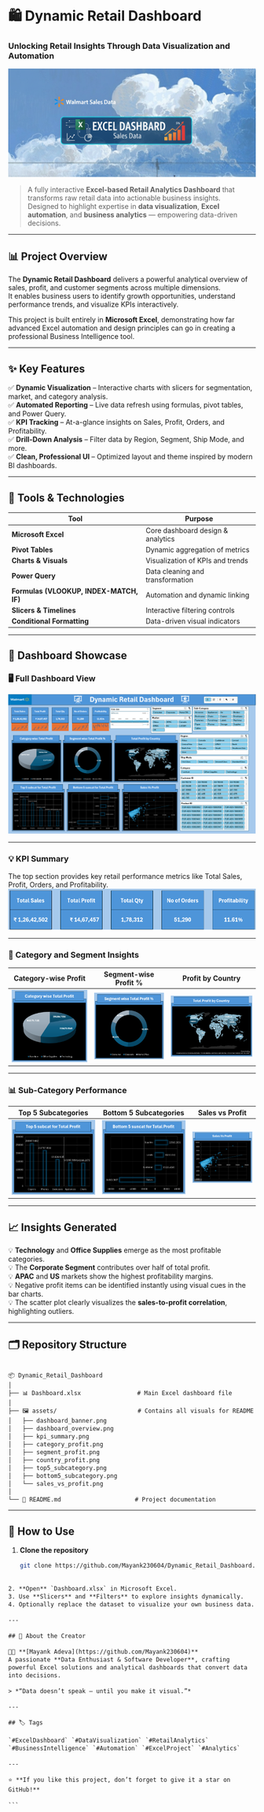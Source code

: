 # 🛍️ Dynamic Retail Dashboard  
### Unlocking Retail Insights Through Data Visualization and Automation  

![Dashboard Banner](assets/dashboard_banner.png)

> A fully interactive **Excel-based Retail Analytics Dashboard** that transforms raw retail data into actionable business insights.  
> Designed to highlight expertise in **data visualization**, **Excel automation**, and **business analytics** — empowering data-driven decisions.

---

## 📊 Project Overview  

The **Dynamic Retail Dashboard** delivers a powerful analytical overview of sales, profit, and customer segments across multiple dimensions.  
It enables business users to identify growth opportunities, understand performance trends, and visualize KPIs interactively.

This project is built entirely in **Microsoft Excel**, demonstrating how far advanced Excel automation and design principles can go in creating a professional Business Intelligence tool.

---

## ✨ Key Features  

✅ **Dynamic Visualization** – Interactive charts with slicers for segmentation, market, and category analysis.  
✅ **Automated Reporting** – Live data refresh using formulas, pivot tables, and Power Query.  
✅ **KPI Tracking** – At-a-glance insights on Sales, Profit, Orders, and Profitability.  
✅ **Drill-Down Analysis** – Filter data by Region, Segment, Ship Mode, and more.  
✅ **Clean, Professional UI** – Optimized layout and theme inspired by modern BI dashboards.  

---

## 🧠 Tools & Technologies  

| Tool | Purpose |
|------|----------|
| **Microsoft Excel** | Core dashboard design & analytics |
| **Pivot Tables** | Dynamic aggregation of metrics |
| **Charts & Visuals** | Visualization of KPIs and trends |
| **Power Query** | Data cleaning and transformation |
| **Formulas (VLOOKUP, INDEX-MATCH, IF)** | Automation and dynamic linking |
| **Slicers & Timelines** | Interactive filtering controls |
| **Conditional Formatting** | Data-driven visual indicators |

---

## 📸 Dashboard Showcase  

### 🖥️ Full Dashboard View  
![Dashboard Overview](assets/dashboard_overview.png)

---

### 💡 KPI Summary  
The top section provides key retail performance metrics like Total Sales, Profit, Orders, and Profitability.  
![KPI Summary](assets/kpi_summary.png)

---

### 🧩 Category and Segment Insights  
| Category-wise Profit | Segment-wise Profit % | Profit by Country |
|:--------------------:|:--------------------:|:-----------------:|
| ![Category Profit](assets/category_profit.png) | ![Segment Profit](assets/segment_profit.png) | ![Country Profit](assets/country_profit.png) |

---

### 📊 Sub-Category Performance  
| Top 5 Subcategories | Bottom 5 Subcategories | Sales vs Profit |
|:--------------------:|:----------------------:|:----------------:|
| ![Top 5 Subcategories](assets/top5_subcategory.png) | ![Bottom 5 Subcategories](assets/bottom5_subcategory.png) | ![Sales vs Profit](assets/sales_vs_profit.png) |

---

## 📈 Insights Generated  

💡 **Technology** and **Office Supplies** emerge as the most profitable categories.  
💡 The **Corporate Segment** contributes over half of total profit.  
💡 **APAC** and **US** markets show the highest profitability margins.  
💡 Negative profit items can be identified instantly using visual cues in the bar charts.  
💡 The scatter plot clearly visualizes the **sales-to-profit correlation**, highlighting outliers.

---

## 🗂️ Repository Structure  

```

📦 Dynamic_Retail_Dashboard
│
├── 📊 Dashboard.xlsx                # Main Excel dashboard file
│
├── 🖼️ assets/                       # Contains all visuals for README
│   ├── dashboard_banner.png
│   ├── dashboard_overview.png
│   ├── kpi_summary.png
│   ├── category_profit.png
│   ├── segment_profit.png
│   ├── country_profit.png
│   ├── top5_subcategory.png
│   ├── bottom5_subcategory.png
│   └── sales_vs_profit.png
│
└── 📘 README.md                     # Project documentation

````

---

## 🚀 How to Use  

1. **Clone the repository**  
   ```bash
   git clone https://github.com/Mayank230604/Dynamic_Retail_Dashboard.git
````

2. **Open** `Dashboard.xlsx` in Microsoft Excel.
3. Use **Slicers** and **Filters** to explore insights dynamically.
4. Optionally replace the dataset to visualize your own business data.

---

## 💼 About the Creator

👨‍💻 **[Mayank Adeva](https://github.com/Mayank230604)**
A passionate **Data Enthusiast & Software Developer**, crafting powerful Excel solutions and analytical dashboards that convert data into decisions.

> *“Data doesn’t speak — until you make it visual.”*

---

## 🏷️ Tags

`#ExcelDashboard` `#DataVisualization` `#RetailAnalytics` `#BusinessIntelligence` `#Automation` `#ExcelProject` `#Analytics`

---

⭐ **If you like this project, don’t forget to give it a star on GitHub!**

```
